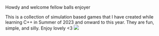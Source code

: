 Howdy and welcome fellow balls enjoyer 


This is a collection of simulation based games that I have created while learning C++ in Summer of 2023 and onward to this year.
They are fun, simple, and silly. Enjoy lovely <3
<img src="https://t.bkit.co/w_66046a05bf6c9.gif" />
